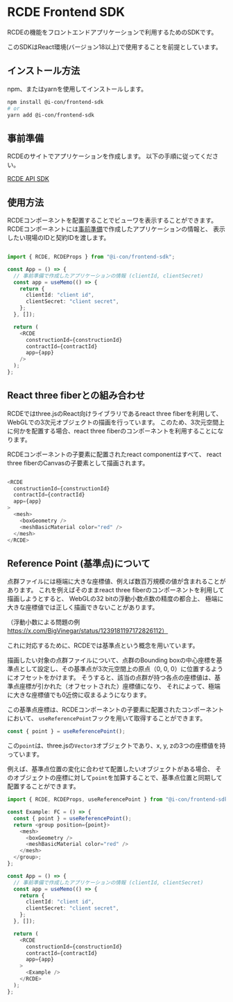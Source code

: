 # RCDE Frontend SDK

RCDEの機能をフロントエンドアプリケーションで利用するためのSDKです。

このSDKはReact環境(バージョン18以上)で使用することを前提としています。

## インストール方法

npm、またはyarnを使用してインストールします。

```bash
npm install @i-con/frontend-sdk
# or 
yarn add @i-con/frontend-sdk
```

## 事前準備

RCDEのサイトでアプリケーションを作成します。
以下の手順に従ってください。

[RCDE API SDK](https://github.com/i-Construction/rcde-api-sdk?tab=readme-ov-file#%E4%BA%8B%E5%89%8D%E6%BA%96%E5%82%99)

## 使用方法

RCDEコンポーネントを配置することでビューワを表示することができます。
RCDEコンポーネントには[事前準備](#事前準備)で作成したアプリケーションの情報と、
表示したい現場のIDと契約IDを渡します。

```typescript

import { RCDE, RCDEProps } from "@i-con/frontend-sdk";

const App = () => {
  // 事前準備で作成したアプリケーションの情報 (clientId, clientSecret)
  const app = useMemo(() => {
    return {
      clientId: "client id",
      clientSecret: "client secret",
    };
  }, []);

  return (
    <RCDE
      constructionId={constructionId}
      contractId={contractId}
      app={app}
    />
  );
};


```

## React three fiberとの組み合わせ

RCDEではthree.jsのReact向けライブラリであるreact three fiberを利用して、WebGLでの3次元オブジェクトの描画を行っています。
このため、3次元空間上に何かを配置する場合、react three fiberのコンポーネントを利用することになります。

RCDEコンポーネントの子要素に配置されたreact componentはすべて、
react three fiberのCanvasの子要素として描画されます。

```typescript

<RCDE
  constructionId={constructionId}
  contractId={contractId}
  app={app}
>
  <mesh>
    <boxGeometry />
    <meshBasicMaterial color="red" />
  </mesh>
</RCDE>

```

## Reference Point (基準点)について

点群ファイルには極端に大きな座標値、例えば数百万規模の値が含まれることがあります。
これを例えばそのままreact three fiberのコンポーネントを利用して描画しようとすると、
WebGLの32 bitの浮動小数点数の精度の都合上、
極端に大きな座標値では正しく描画できないことがあります。

（浮動小数による問題の例 https://x.com/BigVinegar/status/1239181197172826112）

これに対応するために、RCDEでは基準点という概念を用いています。

描画したい対象の点群ファイルについて、点群のBounding boxの中心座標を基準点として設定し、その基準点が3次元空間上の原点（0, 0, 0）に位置するようにオフセットをかけます。
そうすると、該当の点群が持つ各点の座標値は、基準点座標が引かれた（オフセットされた）座標値になり、
それによって、極端に大きな座標値でも0近傍に収まるようになります。

この基準点座標は、RCDEコンポーネントの子要素に配置されたコンポーネントにおいて、
`useReferencePoint`フックを用いて取得することができます。

```typescript
const { point } = useReferencePoint();
```

この`point`は、three.jsの`Vector3`オブジェクトであり、x, y, zの3つの座標値を持っています。

例えば、基準点位置の変化に合わせて配置したいオブジェクトがある場合、
そのオブジェクトの座標に対して`point`を加算することで、基準点位置と同期して配置することができます。

```typescript
import { RCDE, RCDEProps, useReferencePoint } from "@i-con/frontend-sdk";

const Example: FC = () => {
  const { point } = useReferencePoint();
  return <group position={point}>
    <mesh>
      <boxGeometry />
      <meshBasicMaterial color="red" />
    </mesh>
  </group>;
};

const App = () => {
  // 事前準備で作成したアプリケーションの情報 (clientId, clientSecret)
  const app = useMemo(() => {
    return {
      clientId: "client id",
      clientSecret: "client secret",
    };
  }, []);

  return (
    <RCDE
      constructionId={constructionId}
      contractId={contractId}
      app={app}
    >
      <Example />
    </RCDE>
  );
};
```


